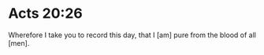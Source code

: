 # Acts 20:26

Wherefore I take you to record this day, that I [am] pure from the blood of all [men].